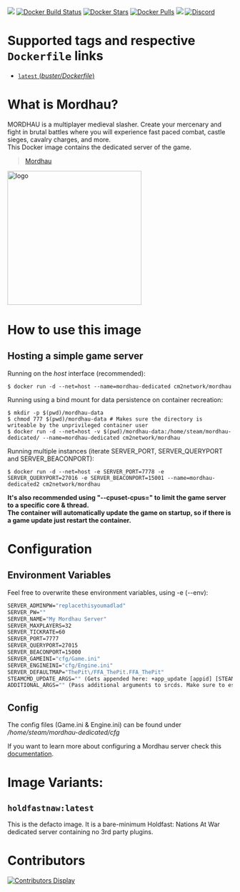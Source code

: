 [![](https://img.shields.io/codacy/grade/504b6a052062415797e5a0933184f6ef)](https://hub.docker.com/r/cm2network/mordhau/) [![Docker Build Status](https://img.shields.io/docker/cloud/build/cm2network/mordhau.svg)](https://hub.docker.com/r/cm2network/mordhau/) [![Docker Stars](https://img.shields.io/docker/stars/cm2network/mordhau.svg)](https://hub.docker.com/r/cm2network/mordhau/) [![Docker Pulls](https://img.shields.io/docker/pulls/cm2network/mordhau.svg)](https://hub.docker.com/r/cm2network/mordhau/) [![](https://img.shields.io/docker/image-size/cm2network/mordhau)](https://microbadger.com/images/cm2network/mordhau)  [![Discord](https://img.shields.io/discord/747067734029893653)](https://discord.gg/7ntmAwM)

# Supported tags and respective `Dockerfile` links
-	[`latest` (*buster/Dockerfile*)](https://github.com/CM2Walki/Mordhau/blob/master/buster/Dockerfile)

# What is Mordhau?
MORDHAU is a multiplayer medieval slasher. Create your mercenary and fight in brutal battles where you will experience fast paced combat, castle sieges, cavalry charges, and more. <br/>
This Docker image contains the dedicated server of the game. <br/>

> [Mordhau](https://store.steampowered.com/app/629760/MORDHAU/)

<img src="https://mordhau.com/static/presskit/mordhau_logo.png" alt="logo" width="300"/></img>

# How to use this image

## Hosting a simple game server
Running on the *host* interface (recommended):<br/>
```console
$ docker run -d --net=host --name=mordhau-dedicated cm2network/mordhau
```

Running using a bind mount for data persistence on container recreation:
```console
$ mkdir -p $(pwd)/mordhau-data
$ chmod 777 $(pwd)/mordhau-data # Makes sure the directory is writeable by the unprivileged container user
$ docker run -d --net=host -v $(pwd)/mordhau-data:/home/steam/mordhau-dedicated/ --name=mordhau-dedicated cm2network/mordhau
```

Running multiple instances (iterate SERVER_PORT, SERVER_QUERYPORT and SERVER_BEACONPORT):<br/>
```console
$ docker run -d --net=host -e SERVER_PORT=7778 -e SERVER_QUERYPORT=27016 -e SERVER_BEACONPORT=15001 --name=mordhau-dedicated2 cm2network/mordhau
```

**It's also recommended using "--cpuset-cpus=" to limit the game server to a specific core & thread.**<br/>
**The container will automatically update the game on startup, so if there is a game update just restart the container.**

# Configuration
## Environment Variables
Feel free to overwrite these environment variables, using -e (--env):
```dockerfile
SERVER_ADMINPW="replacethisyoumadlad"
SERVER_PW=""
SERVER_NAME="My Mordhau Server"
SERVER_MAXPLAYERS=32
SERVER_TICKRATE=60
SERVER_PORT=7777
SERVER_QUERYPORT=27015
SERVER_BEACONPORT=15000
SERVER_GAMEINI="cfg/Game.ini"
SERVER_ENGINEINI="cfg/Engine.ini"
SERVER_DEFAULTMAP="ThePit\/FFA_ThePit.FFA_ThePit"
STEAMCMD_UPDATE_ARGS="" (Gets appended here: +app_update [appid] [STEAMCMD_UPDATE_ARGS]; Example: "validate")
ADDITIONAL_ARGS="" (Pass additional arguments to srcds. Make sure to escape correctly!)
```

## Config
The config files (Game.ini & Engine.ini) can be found under */home/steam/mordhau-dedicated/cfg*

If you want to learn more about configuring a Mordhau server check this [documentation](https://mordhau.gamepedia.com/Dedicated_Server_Hosting_Guide#Tweaks_and_configurations).

# Image Variants:

## `holdfastnaw:latest`
This is the defacto image. It is a bare-minimum Holdfast: Nations At War dedicated server containing no 3rd party plugins.<br/>

# Contributors
[![Contributors Display](https://badges.pufler.dev/contributors/CM2Walki/Mordhau?size=50&padding=5&bots=false)](https://github.com/CM2Walki/Mordhau/graphs/contributors)
